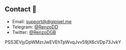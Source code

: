## Contact 📘

- Email: [support@digipixel.me](mailto:support@digipixel.me)
- Telegram: [@RenzoDD](https://t.me/RenzoDD)
- Twitter: [@RenzoDGB](https://twitter.com/RenzoDGB)

PSS3EVjyDpWMzrJwEVEhTpWvqJvv59jX6cVDp73JvkY
